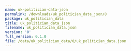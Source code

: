 ```yaml
---
name: uk-politician-data-json
permalink: /downloads/uk_politician_data_json/0
package: uk_politician_data
title: uk_politician_data_json
filename: uk_politician_data.json
version: '0'
full_version: 0.1.0
file: /data/uk_politician_data/0/uk_politician_data.json
---
```


